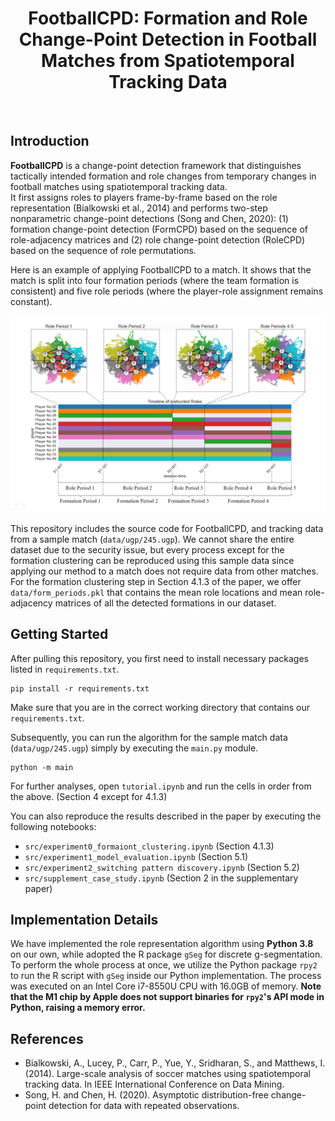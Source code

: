 <div align="center">
	<h1>FootballCPD: Formation and Role Change-Point Detection in Football Matches from Spatiotemporal Tracking Data</h1>
	<br>
</div>

## Introduction
**FootballCPD** is a change-point detection framework that distinguishes tactically intended formation and role changes from temporary changes in football matches using spatiotemporal tracking data.<br>
It first assigns roles to players frame-by-frame based on the role representation (Bialkowski et al., 2014) and performs two-step nonparametric change-point detections (Song and Chen, 2020): (1) formation change-point detection (FormCPD) based on the sequence of role-adjacency matrices and (2) role change-point detection (RoleCPD) based on the sequence of role permutations.<br>

Here is an example of applying FootballCPD to a match. It shows that the match is split into four formation periods (where the team formation is consistent) and five role periods (where the player-role assignment remains constant).<br>

![timeline](img/timeline_formation.png)<br>

This repository includes the source code for FootballCPD, and tracking data from a sample match (`data/ugp/245.ugp`).
We cannot share the entire dataset due to the security issue, but every process except for the formation clustering can be reproduced using this sample data since applying our method to a match does not require data from other matches. For the formation clustering step in Section 4.1.3 of the paper, we offer `data/form_periods.pkl` that contains the mean role locations and mean role-adjacency matrices of all the detected formations in our dataset.<br>

## Getting Started
After pulling this repository, you first need to install necessary packages listed in `requirements.txt`.
```
pip install -r requirements.txt
```
Make sure that you are in the correct working directory that contains our `requirements.txt`.

Subsequently, you can run the algorithm for the sample match data (`data/ugp/245.ugp`) simply by executing the `main.py` module.
```
python -m main
```
For further analyses, open `tutorial.ipynb` and run the cells in order from the above. (Section 4 except for 4.1.3)

You can also reproduce the results described in the paper by executing the following notebooks:
- `src/experiment0_formaiont_clustering.ipynb` (Section 4.1.3)
- `src/experiment1_model_evaluation.ipynb` (Section 5.1)
- `src/experiment2_switching pattern discovery.ipynb` (Section 5.2)
- `src/supplement_case_study.ipynb` (Section 2 in the supplementary paper)<br>

## Implementation Details
We have implemented the role representation algorithm using **Python 3.8** on our own, while adopted the R package `gSeg` for discrete g-segmentation. To perform the whole process at once, we utilize the Python package `rpy2` to run the R script with  `gSeg` inside our Python implementation. The process was executed on an Intel Core i7-8550U CPU with 16.0GB of memory. **Note that the M1 chip by Apple does not support binaries for `rpy2`'s API mode in Python, raising a memory error.**<br>

## References
- Bialkowski, A., Lucey, P., Carr, P., Yue, Y., Sridharan, S., and Matthews, I. (2014). Large-scale analysis of soccer matches using spatiotemporal tracking data. In IEEE International Conference on Data Mining.
- Song, H. and Chen, H. (2020). Asymptotic distribution-free change-point detection for data with repeated observations.

